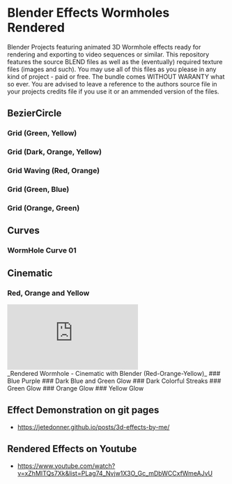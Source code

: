 # Blender Effects Wormholes Rendered
 Blender Projects featuring animated 3D Wormhole effects ready for rendering and exporting to video sequences or similar. This repository features the source BLEND files as well as the (eventually) required texture files (images and such). You may use all of this files as you please in any kind of project - paid or free. The bundle comes WITHOUT WARANTY what so ever. You are advised to leave a reference to the authors source file in your projects credits file if you use it or an ammended version of the files.

## BezierCircle
### Grid (Green, Yellow)
### Grid (Dark, Orange, Yellow)
### Grid Waving (Red, Orange)
### Grid (Green, Blue)
### Grid (Orange, Green)

## Curves
### WormHole Curve 01

## Cinematic
### Red, Orange and Yellow
<div class="container-responsive-iframe">
<iframe class="responsive-iframe" src="https://www.youtube.com/embed/DoOF8QHW_M0" title="Rendered Wormhole - Cinematic with Blender - (Red-Orange-Yellow)" frameborder="0" allow="accelerometer; autoplay; clipboard-write; encrypted-media; gyroscope; picture-in-picture" allowfullscreen></iframe>
</div>
_Rendered Wormhole - Cinematic with Blender (Red-Orange-Yellow)_
### Blue Purple
### Dark Blue and Green Glow
### Dark Colorful Streaks
### Green Glow
### Orange Glow
### Yellow Glow

## Effect Demonstration on git pages
- https://jetedonner.github.io/posts/3d-effects-by-me/

## Rendered Effects on Youtube
- https://www.youtube.com/watch?v=xZhMITQs7Xk&list=PLag74_Nvjw1X3O_Gc_mDbWCCxfWmeAJvU